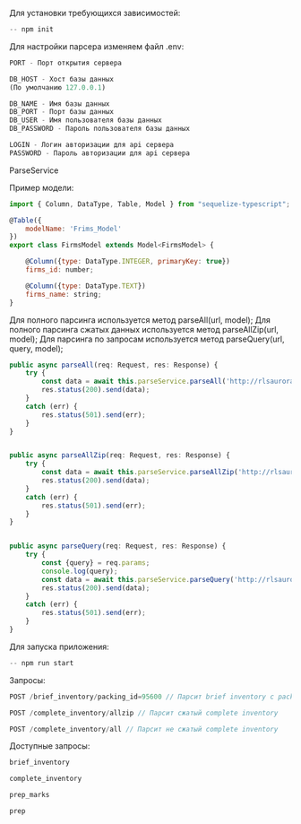 
Для установки требующихся зависимостей:
```js
-- npm init
```

Для настройки парсера изменяем файл .env:
```js
PORT - Порт открытия сервера

DB_HOST - Хост базы данных
(По умолчанию 127.0.0.1)

DB_NAME - Имя базы данных
DB_PORT - Порт базы данных
DB_USER - Имя пользователя базы данных
DB_PASSWORD - Пароль пользователя базы данных

LOGIN - Логин авторизации для api сервера
PASSWORD - Пароль авторизации для api сервера
```
ParseService 

Пример модели:
```js
import { Column, DataType, Table, Model } from "sequelize-typescript";

@Table({
    modelName: 'Frims_Model'
})
export class FirmsModel extends Model<FirmsModel> { 

    @Column({type: DataType.INTEGER, primaryKey: true})
    firms_id: number;

    @Column({type: DataType.TEXT})
    firms_name: string;
}
```
Для полного парсинга используется метод parseAll(url, model);
Для полного парсинга сжатых данных используется метод parseAllZip(url, model);
Для парсинга по запросам используется метод parseQuery(url, query, model);

```js
public async parseAll(req: Request, res: Response) {
    try {
        const data = await this.parseService.parseAll('http://rlsaurora10.azurewebsites.net/api/inventory_brief', BriefInventory)
        res.status(200).send(data);
    } 
    catch (err) {
        res.status(501).send(err);
    }
}


public async parseAllZip(req: Request, res: Response) {
    try {
        const data = await this.parseService.parseAllZip('http://rlsaurora10.azurewebsites.net/api/inventory_brief', BriefInventory)
        res.status(200).send(data);
    } 
    catch (err) {
        res.status(501).send(err);
    }
}


public async parseQuery(req: Request, res: Response) {
    try {
        const {query} = req.params;
        console.log(query);
        const data = await this.parseService.parseQuery('http://rlsaurora10.azurewebsites.net/api/inventory_brief', query, BriefInventory);
        res.status(200).send(data);
    } 
    catch (err) {
        res.status(501).send(err);
    }
}
```

Для запуска приложения:
```js
-- npm run start
```

Запросы:
```js
POST /brief_inventory/packing_id=95600 // Парсит brief inventory с packing_id=95600

POST /complete_inventory/allzip // Парсит сжатый complete inventory

POST /complete_inventory/all // Парсит не сжатый complete inventory
```


Доступные запросы:
```js
brief_inventory 

complete_inventory

prep_marks

prep
```
